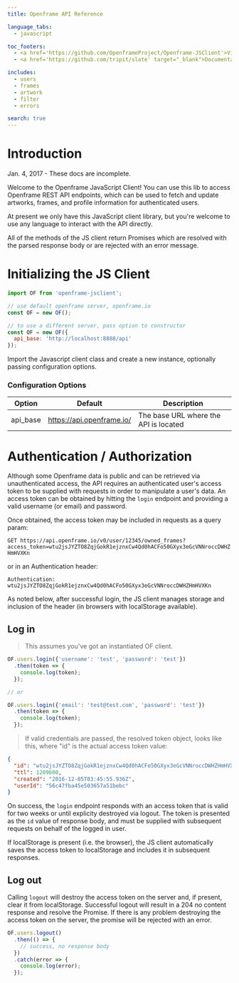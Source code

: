 ```yaml
---
title: Openframe API Reference

language_tabs:
  - javascript

toc_footers:
  - <a href='https://github.com/OpenframeProject/Openframe-JSClient'>View on Github</a>
  - <a href='https://github.com/tripit/slate' target="_blank">Documentation Powered by Slate</a>

includes:
  - users
  - frames
  - artwork
  - filter
  - errors

search: true
---
```


# Introduction

<aside class="warning">Jan. 4, 2017 - These docs are incomplete.</aside>

Welcome to the Openframe JavaScript Client! You can use this lib to access Openframe REST API endpoints, which can be used to fetch and update artworks, frames, and profile information for authenticated users.

At present we only have this JavaScript client library, but you're welcome to use any language to interact with the API directly.

All of the methods of the JS client return Promises which are resolved with the parsed response body or are rejected with an error message.

# Initializing the JS Client

```javascript
import OF from 'openframe-jsclient';

// use default openframe server, openframe.io
const OF = new OF();

// to use a different server, pass option to constructor
const OF = new OF({
  api_base: 'http://localhost:8888/api'
});
```

Import the Javascript client class and create a new instance, optionally passing configuration options.

### Configuration Options

Option | Default | Description
--------- | ------- | -----------
api_base | https://api.openframe.io/ | The base URL where the API is located

# Authentication / Authorization

Although some Openframe data is public and can be retrieved via unauthenticated access, the API requires an authenticated user's access token to be supplied with requests in order to manipulate a user's data. An access token can be obtained by hitting the `login` endpoint and providing a valid username (or email) and password.

Once obtained, the access token may be included in requests as a query param:

`GET https://api.openframe.io/v0/user/12345/owned_frames?access_token=wtu2jsJYZTO8ZqjGokR1ejznxCw4Qd0hACFo50GXyx3eGcVNNroccDWHZHmHVXKn`

or in an Authentication header:

`Authentication: wtu2jsJYZTO8ZqjGokR1ejznxCw4Qd0hACFo50GXyx3eGcVNNroccDWHZHmHVXKn`

As noted below, after successful login, the JS client manages storage and inclusion of the header (in browsers with localStorage available).

## Log in

> This assumes you've got an instantiated OF client.

```javascript
OF.users.login({'username': 'test', 'password': 'test'})
  .then(token => {
    console.log(token);
  });

// or

OF.users.login({'email': 'test@test.com', 'password': 'test'})
  .then(token => {
    console.log(token);
  });
```

> If valid credentials are passed, the resolved token object, looks like this, where "id" is the actual access token value:

```json
{
  "id": "wtu2jsJYZTO8ZqjGokR1ejznxCw4Qd0hACFo50GXyx3eGcVNNroccDWHZHmHVXKn",
  "ttl": 1209600,
  "created": "2016-12-05T03:45:55.936Z",
  "userId": "56c47fba45e503657a51bebc"
}
```

On success, the `login` endpoint responds with an access token that is valid for two weeks or until explicity destroyed via logout. The token is presented as the `id` value of response body, and must be supplied with subsequent requests on behalf of the logged in user.

If localStorage is present (i.e. the browser), the JS client automatically saves the access token to localStorage and includes it in subsequent responses.

## Log out

Calling `logout` will destroy the access token on the server and, if present, clear it from localStorage. Successful logout will result in a 204 no content response and resolve the Promise. If there is any problem destroying the access token on the server, the promise will be rejected with an error.

```javascript
OF.users.logout()
  .then(() => {
    // success, no response body
  })
  .catch(error => {
    console.log(error);
  });
```
